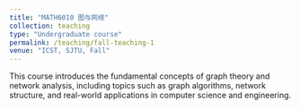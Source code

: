 ```yaml
---
title: "MATH6010 图与网络"
collection: teaching
type: "Undergraduate course"
permalink: /teaching/fall-teaching-1
venue: "ICST, SJTU, Fall"
---
```

This course introduces the fundamental concepts of graph theory and network analysis, including topics such as graph algorithms, network structure, and real-world applications in computer science and engineering.
